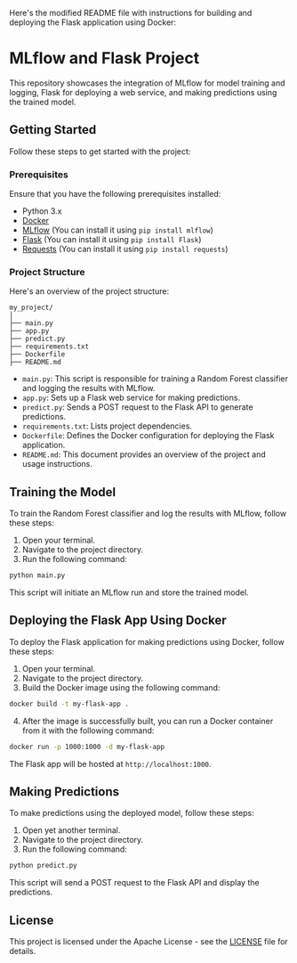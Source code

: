 Here's the modified README file with instructions for building and deploying the Flask application using Docker:

# MLflow and Flask Project

This repository showcases the integration of MLflow for model training and logging, Flask for deploying a web service, and making predictions using the trained model.

## Getting Started

Follow these steps to get started with the project:

### Prerequisites

Ensure that you have the following prerequisites installed:

- Python 3.x
- [Docker](https://www.docker.com/get-started)
- [MLflow](https://mlflow.org/) (You can install it using `pip install mlflow`)
- [Flask](https://flask.palletsprojects.com/) (You can install it using `pip install Flask`)
- [Requests](https://pypi.org/project/requests/) (You can install it using `pip install requests`)

### Project Structure

Here's an overview of the project structure:

```
my_project/
│
├── main.py
├── app.py
├── predict.py
├── requirements.txt
├── Dockerfile
├── README.md
```

- `main.py`: This script is responsible for training a Random Forest classifier and logging the results with MLflow.
- `app.py`: Sets up a Flask web service for making predictions.
- `predict.py`: Sends a POST request to the Flask API to generate predictions.
- `requirements.txt`: Lists project dependencies.
- `Dockerfile`: Defines the Docker configuration for deploying the Flask application.
- `README.md`: This document provides an overview of the project and usage instructions.

## Training the Model

To train the Random Forest classifier and log the results with MLflow, follow these steps:

1. Open your terminal.
2. Navigate to the project directory.
3. Run the following command:

```bash
python main.py
```

This script will initiate an MLflow run and store the trained model.

## Deploying the Flask App Using Docker

To deploy the Flask application for making predictions using Docker, follow these steps:

1. Open your terminal.
2. Navigate to the project directory.
3. Build the Docker image using the following command:

```bash
docker build -t my-flask-app .
```

4. After the image is successfully built, you can run a Docker container from it with the following command:

```bash
docker run -p 1000:1000 -d my-flask-app
```

The Flask app will be hosted at `http://localhost:1000`.

## Making Predictions

To make predictions using the deployed model, follow these steps:

1. Open yet another terminal.
2. Navigate to the project directory.
3. Run the following command:

```bash
python predict.py
```

This script will send a POST request to the Flask API and display the predictions.

## License

This project is licensed under the Apache License - see the [LICENSE](LICENSE) file for details.